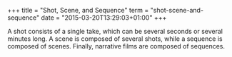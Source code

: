 +++
title = "Shot, Scene, and Sequence"
term = "shot-scene-and-sequence"
date = "2015-03-20T13:29:03+01:00"
+++

A shot consists of a single take, which can be several seconds or
several minutes long. A scene is composed of several shots, while a
sequence is composed of scenes. Finally, narrative films are composed
of sequences.
